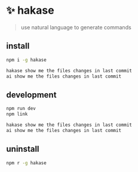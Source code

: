 # ✨ hakase

> use natural language to generate commands

## install

```bash
npm i -g hakase

hakase show me the files changes in last commit
ai show me the files changes in last commit
```

## development

```bash
npm run dev
npm link

hakase show me the files changes in last commit
ai show me the files changes in last commit
```

## uninstall

```sh
npm r -g hakase
```
